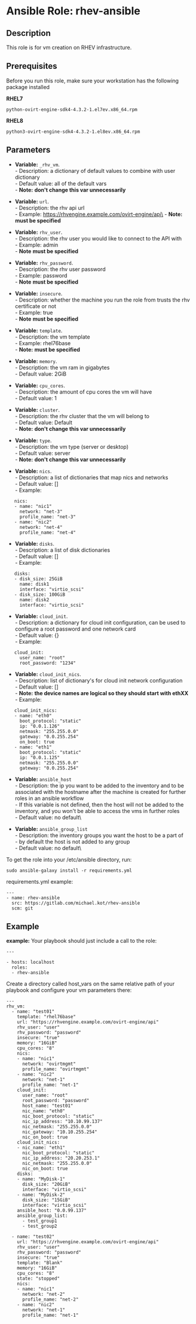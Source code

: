 Ansible Role: rhev-ansible
=================================

Description
-----------
This role is for vm creation on RHEV infrastructure.


Prerequisites
-------------
Before you run this role, make sure your workstation has the following package installed

**RHEL7**
```
python-ovirt-engine-sdk4-4.3.2-1.el7ev.x86_64.rpm
```

**RHEL8**
```
python3-ovirt-engine-sdk4-4.3.2-1.el8ev.x86_64.rpm
```


Parameters
----------

- **Variable:** `_rhv_vm`.\
      - Description: a dictionary of default values to combine with user dictionary\
      - Default value: all of the default vars\
      - **Note:** **don't change this var unnecessarily**

- **Variable:** `url`.\
      - Description: the rhv api url\
      - Example: https://rhvengine.example.com/ovirt-engine/api\
      - **Note:** **must be specified**

- **Variable:** `rhv_user`.\
      - Description: the rhv user you would like to connect to the API with\
      - Example: admin\
      - **Note** **must be specified**

- **Variable:** `rhv_password`.\
      - Description: the rhv user password\
      - Example: password\
      - **Note** **must be specified**

- **Variable:** `insecure`.\
      - Description: whether the machine you run the role from trusts the rhv certificate or not\
      - Example: true\
      - **Note** **must be specified**

- **Variable:** `template`.\
      - Description: the vm template\
      - Example: rhel76base\
      - **Note:** **must be specified**

- **Variable:** `memory`.\
      - Description: the vm ram in gigabytes\
      - Default value: 2GiB

- **Variable:** `cpu_cores`.\
      - Description: the amount of cpu cores the vm will have\
      - Default value: 1

- **Variable:** `cluster`.\
      - Description: the rhv cluster that the vm will belong to\
      - Default value: Default\
      - **Note:** **don't change this var unnecessarily**

- **Variable:** `type`.\
      - Description: the vm type (server or desktop)\
      - Default value: server\
      - **Note:** **don't change this var unnecessarily**

- **Variable:** `nics`.\
      - Description: a list of dictionaries that map nics and networks\
      - Default value: []\
      - Example:

```
   nics:
   - name: "nic1"
     network: "net-3"
     profile_name: "net-3"
   - name: "nic2"
     network: "net-4"
     profile_name: "net-4"
```

- **Variable:** `disks`.\
      - Description: a list of disk dictionaries\
      - Default value: []\
      - Example:

```
   disks:
   - disk_size: 25GiB
     name: disk1
     interface: "virtio_scsi"
   - disk_size: 100GiB
     name: disk2
     interface: "virtio_scsi"
```

- **Variable:** `cloud_init`.\
      - Description: a dictionary for cloud init configuration, can be used to configure a root password and one network card\
      - Default value: {}\
      - Example:

```
   cloud_init:
     user_name: "root"
     root_password: "1234"
```


- **Variable:** `cloud_init_nics`.\
      - Description: list of dictionary's for cloud init network configuration\
      - Default value: []\
      - **Note:** **the device names are logical so they should start with ethXX**\
      - Example:

```
   cloud_init_nics:
   - name: "eth0"
     boot_protocol: "static"
     ip: "0.0.1.126"
     netmask: "255.255.0.0"
     gateway: "0.0.255.254"
     on_boot: true
   - name: "eth1"
     boot_protocol: "static"
     ip: "0.0.1.125"
     netmask: "255.255.0.0"
     gateway: "0.0.255.254"
```

- **Variable:** `ansible_host`\
      - Description: the ip you want to be added to the inventory and to be associated with the hostname after the machine is created for further roles in an ansible workflow\
      - If this variable is not defined, then the host will not be added to the inventory, and you won't be able to access the vms in further roles\
      - Default value: no default\

- **Variable:** `ansible_group_list`\
      - Description: the inventory groups you want the host to be a part of\
      - by default the host is not added to any group\
      - Default value: no default\

To get the role into your /etc/ansible directory, run:

```
sudo ansible-galaxy install -r requirements.yml
```

requirements.yml example:

```
---
- name: rhev-ansible
  src: https://gitlab.com/michael.kot/rhev-ansible 
  scm: git
```


Example
-------
**example:**
Your playbook should just include a call to the role:
```
---

- hosts: localhost
  roles:
  - rhev-ansible
```

Create a directory called host_vars on the same relative path of your playbook and configure your vm parameters there:
```
---
rhv_vm:
  - name: "test01"
    template: "rhel76base"
    url: "https://rhvengine.example.com/ovirt-engine/api"
    rhv_user: "user"
    rhv_password: "password"
    insecure: "true"
    memory: "16GiB"
    cpu_cores: "8"
    nics:
    - name: "nic1"
      network: "ovirtmgmt"
      profile_name: "ovirtmgmt"
    - name: "nic2"
      network: "net-1"
      profile_name: "net-1"
    cloud_init:
      user_name: "root"
      root_password: "password" 
      host_name: "test01"
      nic_name: "eth0"
      nic_boot_protocol: "static"
      nic_ip_address: "10.10.99.137"
      nic_netmask: "255.255.0.0"
      nic_gateway: "10.10.255.254"
      nic_on_boot: true
    cloud_init_nics:
    - nic_name: "eth1"
      nic_boot_protocol: "static"
      nic_ip_address: "20.20.253.1"
      nic_netmask: "255.255.0.0"
      nic_on_boot: true
    disks:
    - name: "MyDisk-1"
      disk_size: "20GiB"
      interface: "virtio_scsi"
    - name: "MyDisk-2"
      disk_size: "15GiB"
      interface: "virtio_scsi"
    ansible_host: "0.0.99.137"
    ansible_group_list:
      - test_group1
      - test_group2

  - name: "test02"
    url: "https://rhvengine.example.com/ovirt-engine/api"
    rhv_user: "user"
    rhv_password: "password"
    insecure: "true"    
    template: "Blank"
    memory: "16GiB"
    cpu_cores: "8"
    state: "stopped"
    nics:
    - name: "nic1"
      network: "net-2"
      profile_name: "net-2"
    - name: "nic2"
      network: "net-1"
      profile_name: "net-1"

````
